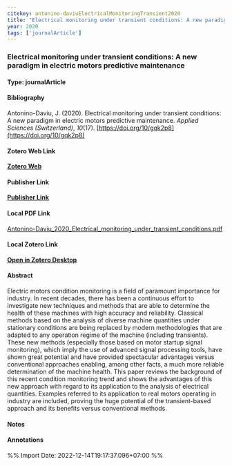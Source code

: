 ```yaml
---
citekey: antonino-daviuElectricalMonitoringTransient2020  
title: "Electrical monitoring under transient conditions: A new paradigm in electric motors predictive maintenance"
year: 2020
tags: ['journalArticle']
---
```


### Electrical monitoring under transient conditions: A new paradigm in electric motors predictive maintenance  

#### Type: journalArticle

#### Bibliography
  
Antonino-Daviu, J. (2020). Electrical monitoring under transient conditions: A new paradigm in electric motors predictive maintenance. _Applied Sciences (Switzerland)_, _10_(17). [https://doi.org/10/gqk2p8](https://doi.org/10/gqk2p8)  
  

#### Zotero Web Link
[**Zotero Web**](http://zotero.org/users/242940/items/YSVF6XZ8)  

#### Publisher Link
[**Publisher Link**]()  

#### Local PDF Link
[Antonino-Daviu_2020_Electrical_monitoring_under_transient_conditions.pdf](file:///C:/Users/User/Zotero/storage/TLVDWC89/Antonino-Daviu_2020_Electrical_monitoring_under_transient_conditions.pdf)  

#### Local Zotero Link
[**Open in Zotero Desktop**](zotero://select/library/items/YSVF6XZ8)  

#### Abstract

Electric motors condition monitoring is a field of paramount importance for industry. In recent decades, there has been a continuous effort to investigate new techniques and methods that are able to determine the health of these machines with high accuracy and reliability. Classical methods based on the analysis of diverse machine quantities under stationary conditions are being replaced by modern methodologies that are adapted to any operation regime of the machine (including transients). These new methods (especially those based on motor startup signal monitoring), which imply the use of advanced signal processing tools, have shown great potential and have provided spectacular advantages versus conventional approaches enabling, among other facts, a much more reliable determination of the machine health. This paper reviews the background of this recent condition monitoring trend and shows the advantages of this new approach with regard to its application to the analysis of electrical quantities. Examples referred to its application to real motors operating in industry are included, proving the huge potential of the transient-based approach and its benefits versus conventional methods.


#### Notes


#### Annotations


%% Import Date: 2022-12-14T19:17:37.096+07:00 %%
